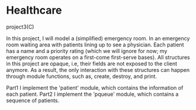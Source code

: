 # Healthcare
project3(C)

In this project, I will model a (simplified) emergency room. In an emergency room waiting area with patients lining up to see a physician. Each patient has a name and a priority rating (which we will ignore for now; my emergency room operates on a first-come first-serve bases). All structures in this project are opaque, i.e, their fields are not exposed to the client anymore. As a result, the only interaction with these structures can happen through module functions, such as, create, destroy, and print.

Part1 I implement the 'patient' module, which contains the information of each patient.
Part2 I implement the 'pqueue' module, which contains a sequence of patients.
